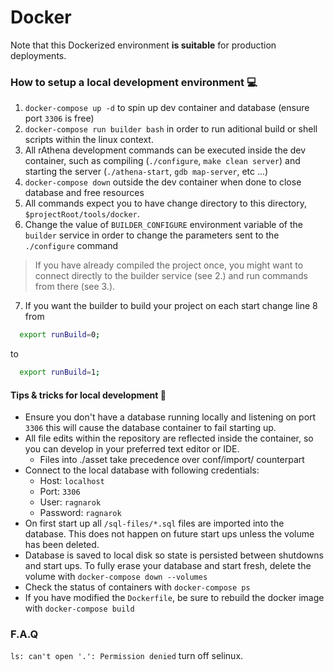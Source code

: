 # Docker

Note that this Dockerized environment **is suitable** for production deployments.

### How to setup a local development environment :computer:

1. `docker-compose up -d` to spin up dev container and database (ensure port `3306` is free)
2. `docker-compose run builder bash` in order to run aditional build or shell scripts within the linux context.
3. All rAthena development commands can be executed inside the dev container, such as compiling (`./configure`, `make clean server`) and starting the server (`./athena-start`, `gdb map-server`, etc ...)
4. `docker-compose down` outside the dev container when done to close database and free resources
5. All commands expect you to have change directory to this directory, `$projectRoot/tools/docker`.
6. Change the value of `BUILDER_CONFIGURE` environment variable of the `builder` service in order to change the parameters sent to the `./configure` command
> If you have already compiled the project once, you might want to connect directly to the builder service (see 2.) and run commands from there (see 3.).
7. If you want the builder to build your project on each start change line 8 from
```bash
  export runBuild=0;
```
to
```bash
  export runBuild=1;
```

#### Tips & tricks for local development :beginner:

- Ensure you don't have a database running locally and listening on port `3306` this will cause the database container to fail starting up.
- All file edits within the repository are reflected inside the container, so you can develop in your preferred text editor or IDE.
  - Files into ./asset take precedence over conf/import/ counterpart
- Connect to the local database with following credentials:
  - Host: `localhost`
  - Port: `3306`
  - User: `ragnarok`
  - Password: `ragnarok`
- On first start up all `/sql-files/*.sql` files are imported into the database. This does not happen on future start ups unless the volume has been deleted.
- Database is saved to local disk so state is persisted between shutdowns and start ups. To fully erase your database and start fresh, delete the volume with `docker-compose down --volumes`
- Check the status of containers with `docker-compose ps`
- If you have modified the `Dockerfile`, be sure to rebuild the docker image with `docker-compose build`

### F.A.Q

`ls: can't open '.': Permission denied` turn off selinux.
